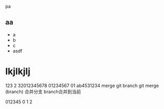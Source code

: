 pa
## aa
- a
- b
- c
- asdf
# lkjlkjlj

123
2
32012345678
01234567
01
ab4531234
merge 
git branch
git merge (branch) 合并分支 branch合并到当前

012345
0
1
2